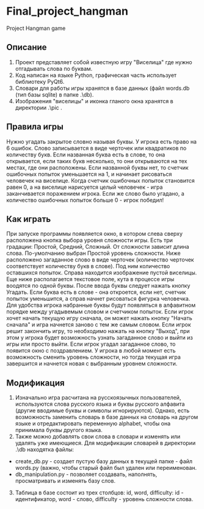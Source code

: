 # Final_project_hangman
Project Hangman game
## Описание
1. Проект представляет собой известную игру "Виселица" где нужно отгадывать слова по буквам.
2. Код написан на языке Python, графическая часть использует библиотеку PyQt6.
3. Словари для работы игры хранятся в базе данных (файл words.db (тип базы sqlite) в папке .\db).
5. Изображения "виселицы" и иконка гланого окна хранятся в директории .\pic .
## Правила игры
Нужно угадать закрытое словно называя буквы. У игрока есть право на 6 ошибок. Слово записывается 
в виде черточек или квадратиков по количеству букв. Если названная буква есть в слове, то она 
открывается, если таких букв несколько, то они открываются на тех местах, где они расположены. 
Если названной буквы нет, то счетчик ошибочных попыток уменьшается на 1, и начинает рисоваться
человечек на виселице. Когда счетчик ошибочных попыток становится равен 0, а на виселице 
нарисуется целый человечек - игра заканчивается поражением игрока. Если же слово было угадано, а 
количество ошибочных попыток больше 0 - игрок победил!
## Как играть
При запуске программы появляется окно, в котором слева сверху расположена кнопка выбора уровня
сложности игры. Есть три градации: Простой, Средний, Сложный. От сложности зависит длина слова.
По-умолчанию выбран Простой уровень сложности.
Ниже расположено загаданное слово в виде черточек (количество черточек соответствует количеству 
букв в слове). Под ним количество оставшихся попыток. Справа находится изображение пустой виселицы.
Еще ниже располагается текстовое поле, кута в процессе игры воодятся по одной буквы. После 
ввода буквы следует нажать кнопку Угадать. Если буква есть в слове - она откроется, если нет, 
счетчик попыток уменьшится, а справ начнет рисоваться фигурка человечка. Для удобства игрока
набранные буквы будут появляться в алфавитном порядке между угадывемым словом и счетчиком попыток.
Если игрок хочет начать текущую игру сначала, он может нажать кнопку "Начать сначала" и игра
начнется заново с тем же самым словом. Если игрок решит закончить игру, то необходимо 
нажать на кнопку "Выход", при этом у игрока будет возможность узнать загаданное слово и выйти из
игры или просто выйти.
Если игрок угадал загаданное слово, то появится окно с поздравлением.
У игрока в любой момент есть возможность сменить уровень сложности, но тогда текущая игра 
завершится и начнется новая с выбранным уровнем сложности.
## Модификация
1. Изначально игра расчитана на русскоязычных пользователей, используются слова русского языка и 
буквы русского алфавита (другие вводимые буквы и символы игнорируются).
Однако, есть возможность заменить словарь в базе данных на словарь на другом языке и 
отредактировать переменную alphabet, чтобы она принимала буквы другого языка.
2. Также можно добавлять свои слова в словари и изменять или удалять уже имеющиеся.
Для модификации словарей в директории .\db находятка файлы:
- create_db.py - создает пустую базу данных в текущей папке - файл words.py (важно, чтобы старый
файл был удален или переименован.
- db_manipulation.py - позволяет создавать, наполнять, просматривать и изменять базу слов.
3. Таблица в базе состоит из трех столбцов: id, word, difficulty:
  id - идентификатор,
  word - слово,
  difficulty - уровень сложности слова.
